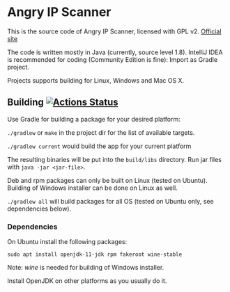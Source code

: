 # Angry IP Scanner

This is the source code of Angry IP Scanner, licensed with GPL v2. [Official site](https://angryip.org/)

The code is written mostly in Java (currently, source level 1.8).
IntelliJ IDEA is recommended for coding (Community Edition is fine): Import as Gradle project.

Projects supports building for Linux, Windows and Mac OS X.

## Building [![Actions Status](https://github.com/angryip/ipscan/workflows/CI/badge.svg)](https://github.com/angryip/ipscan/actions)

Use Gradle for building a package for your desired platform:

`./gradlew` or `make` in the project dir for the list of available targets.

`./gradlew current` would build the app for your current platform

The resulting binaries will be put into the `build/libs` directory.
Run jar files with `java -jar <jar-file>`.

Deb and rpm packages can only be built on Linux (tested on Ubuntu). 
Building of Windows installer can be done on Linux as well.

`./gradlew all` will build packages for all OS (tested on Ubuntu only, see dependencies below).

### Dependencies

On Ubuntu install the following packages:
```
sudo apt install openjdk-11-jdk rpm fakeroot wine-stable
```
Note: *wine* is needed for building of Windows installer.

Install OpenJDK on other platforms as you usually do it.
